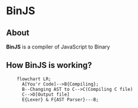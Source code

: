 # BinJS

## About

**BinJS** is a compiler of JavaScript to Binary

## How BinJS is working?

```mermaid
    flowchart LR;
      A[You'r Code]-->B{Compiling};
      B--Changing AST to C-->C(Compiling C file)
      C-->D[Output file]
      E{Lexer} & F{AST Parser}---B;
```
